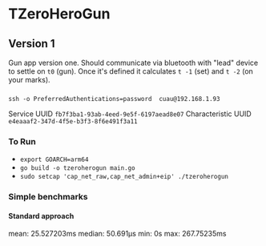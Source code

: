 # TZeroHeroGun

## Version 1

Gun app version one. Should communicate via bluetooth with "lead" device
to settle on `t0` (gun). Once it's defined it calculates `t -1` (set) and
`t -2` (on your marks). 

###
`ssh -o PreferredAuthentications=password  cuau@192.168.1.93`


Service UUID `fb7f3ba1-93ab-4eed-9e5f-6197aead8e07`
Characteristic UUID `e4eaaaf2-347d-4f5e-b3f3-8f6e491f3a11`

### To Run 
- `export GOARCH=arm64`
- `go build -o tzeroherogun main.go`
- `sudo setcap 'cap_net_raw,cap_net_admin+eip' ./tzeroherogun`

### Simple benchmarks

#### Standard approach

mean: 25.527203ms
median: 50.691µs
min: 0s
max: 267.75235ms
